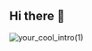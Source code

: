 ## Hi there 👋
![your_cool_intro(1)](https://github.com/user-attachments/assets/d56123ce-ccf5-4450-8997-2f1b4a8833ed)



<!--
**arzhrd/arzhrd** is a ✨ _special_ ✨ repository because its `README.md` (this file) appears on your GitHub profile.

Here are some ideas to get you started:

- 🔭 I’m currently working on ...
- 🌱 I’m currently learning ...
- 👯 I’m looking to collaborate on ...
- 🤔 I’m looking for help with ...
- 💬 Ask me about ...![Uploading your_cool_intro(1).gif…]()

- 📫 How to reach me: ...
- 😄 Pronouns: ...
- ⚡ Fun fact: ...
-->
